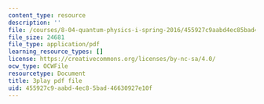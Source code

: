 ```yaml
---
content_type: resource
description: ''
file: /courses/8-04-quantum-physics-i-spring-2016/455927c9aabd4ec85bad46630927e10f_sPsDI0dICtc.pdf
file_size: 24681
file_type: application/pdf
learning_resource_types: []
license: https://creativecommons.org/licenses/by-nc-sa/4.0/
ocw_type: OCWFile
resourcetype: Document
title: 3play pdf file
uid: 455927c9-aabd-4ec8-5bad-46630927e10f
---
```

